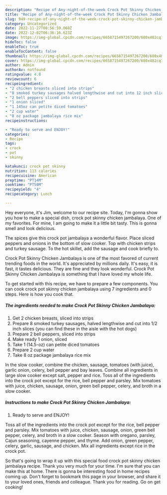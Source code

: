 ```yaml
---
description: "Recipe of Any-night-of-the-week Crock Pot Skinny Chicken Jambalaya"
title: "Recipe of Any-night-of-the-week Crock Pot Skinny Chicken Jambalaya"
slug: 949-recipe-of-any-night-of-the-week-crock-pot-skinny-chicken-jambalaya
category: Uncategorized
date: 2022-11-27T00:56:59.068Z
date: 2022-12-02T06:36:16.623Z
image: https://img-global.cpcdn.com/recipes/6658715497267200/680x482cq70/crock-pot-skinny-chicken-jambalaya-recipe-main-photo.jpg
hideToc: false
enableToc: true
enableTocContent: false
thumbnail: https://img-global.cpcdn.com/recipes/6658715497267200/680x482cq70/crock-pot-skinny-chicken-jambalaya-recipe-main-photo.jpg
cover: https://img-global.cpcdn.com/recipes/6658715497267200/680x482cq70/crock-pot-skinny-chicken-jambalaya-recipe-main-photo.jpg
author: Admin
authorAv: notfound
ratingvalue: 4.8
reviewcount: 6
recipeingredient:
- "2 chicken breasts sliced into strips"
- "8 smoked turkey sausages halved lengthwise and cut into 12 inch slices you can find these in the aisle with the hot dogs"
- "2 bell peppers sliced into strips"
- "1 onion sliced"
- "1 145oz can petite diced tomatoes"
- "2 cup water"
- "8 oz package jambalaya rice mix"
recipeinstructions:

- "Ready to serve and ENJOY!"
categories:
- Recipe
tags:
- crock
- pot
- skinny

katakunci: crock pot skinny 
nutrition: 113 calories
recipecuisine: American
preptime: "PT14M"
cooktime: "PT50M"
recipeyield: "4"
recipecategory: Lunch

---
```



Hey everyone, it's Jim, welcome to our recipe site. Today, I'm gonna show you how to make a special dish, crock pot skinny chicken jambalaya. One of my favorites. For mine, I am going to make it a little bit tasty. This is gonna smell and look delicious.

The spices give this crock pot jambalaya a wonderful flavor. Place sliced peppers and onions in the bottom of slow cooker. Top with chicken strips and turkey sausage. To the hot skillet, add the sausage and cook briefly to.

Crock Pot Skinny Chicken Jambalaya is one of the most favored of current trending foods in the world. It's appreciated by millions daily. It's easy, it is fast, it tastes delicious. They are fine and they look wonderful. Crock Pot Skinny Chicken Jambalaya is something that I have loved my whole life.


To get started with this recipe, we have to prepare a few components. You can cook crock pot skinny chicken jambalaya using 7 ingredients and 0 steps. Here is how you cook that.

<!--inarticleads1-->

##### The ingredients needed to make Crock Pot Skinny Chicken Jambalaya:

1. Get 2 chicken breasts, sliced into strips
1. Prepare 8 smoked turkey sausages, halved lengthwise and cut into 1/2 inch slices (you can find these in the aisle with the hot dogs)
1. Prepare 2 bell peppers, sliced into strips
1. Make ready 1 onion, sliced
1. Take 1 (14.5-oz) can petite diced tomatoes
1. Prepare 2 cup water
1. Take 8 oz package jambalaya rice mix


In the slow cooker, combine the chicken, sausage, tomatoes (with juice), garlic onion, celery, bell pepper and bay leaves. Combine all ingredients in large slow cooker except salt, pepper and rice. Toss all of the ingredients into the crock pot except for the rice, bell pepper and parsley. Mix tomatoes with juice, chicken, sausage, onion, green bell pepper, celery, and broth in a slow cooker. 

<!--inarticleads2-->

##### Instructions to make Crock Pot Skinny Chicken Jambalaya:


1. Ready to serve and ENJOY!

Toss all of the ingredients into the crock pot except for the rice, bell pepper and parsley. Mix tomatoes with juice, chicken, sausage, onion, green bell pepper, celery, and broth in a slow cooker. Season with oregano, parsley, Cajun seasoning, cayenne pepper, and thyme. Add onion, green pepper, celery, garlic, sausage, and chicken. Mix all ingredients except rice in the crock pot. 

So that's going to wrap it up with this special food crock pot skinny chicken jambalaya recipe. Thank you very much for your time. I'm sure that you can make this at home. There is gonna be interesting food in home recipes coming up. Don't forget to bookmark this page in your browser, and share it to your loved ones, friends and colleague. Thank you for reading. Go on get cooking!
